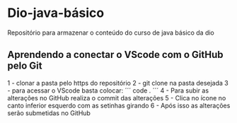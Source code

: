 # Dio-java-básico
Repositório para armazenar o conteúdo do curso de java básico da dio

## Aprendendo a conectar o VScode com o GitHub pelo Git

1 - clonar a pasta pelo https do repositório
2 - git clone na pasta desejada
3 - para acessar o VScode basta colocar:
´´´
code .
´´´
4 - Para subir as alterações no GitHub realiza o commit das alterações
5 - Clica no ícone no canto inferior esquerdo com as setinhas girando 
6 - Após isso as alterações serão submetidas no GitHub